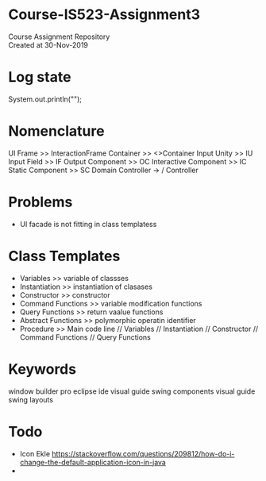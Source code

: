 # Course-IS523-Assignment3
Course Assignment Repository  
Created at 30-Nov-2019

# Log state
System.out.println("");

# Nomenclature
UI 
    Frame >> InteractionFrame
    Container >> <>Container
    Input Unity >> <unit>IU
    Input Field >> <unit>IF
    Output Component >> <unit> OC
    Interactive Component >> <unit>IC
    Static Component >> <unit> SC
Domain 
    Controller -> <domanclass> / <useCase>Controller


# Problems
- UI facade is not fitting in class templatess

# Class Templates
- Variables >> variable of classses
- Instantiation >> instantiation of clasases
- Constructor >> constructor
- Command Functions >> variable modification functions
- Query Functions >> return vaalue functions
- Abstract Functions >> polymorphic operatin identifier
- Procedure >> Main code line
// Variables
// Instantiation
// Constructor
// Command Functions
// Query Functions



# Keywords
window builder pro 
eclipse ide
visual guide swing components
visual guide swing layouts

# Todo
- Icon Ekle https://stackoverflow.com/questions/209812/how-do-i-change-the-default-application-icon-in-java
- 





